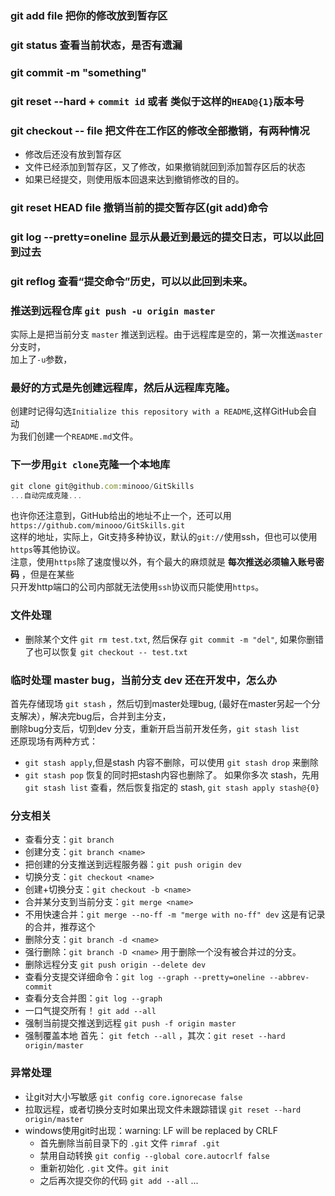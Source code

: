 ### git add file 把你的修改放到暂存区
### git status 查看当前状态，是否有遗漏
### git commit -m "something" 
### git reset --hard + `commit id` 或者 类似于这样的`HEAD@{1}`版本号
### git checkout -- file 把文件在工作区的修改全部撤销，有两种情况
- 修改后还没有放到暂存区
- 文件已经添加到暂存区，又了修改，如果撤销就回到添加暂存区后的状态
- 如果已经提交，则使用版本回退来达到撤销修改的目的。

### git reset HEAD file 撤销当前的提交暂存区(git add)命令
### git log --pretty=oneline 显示从最近到最远的提交日志，可以以此回到过去
### git reflog 查看“提交命令”历史，可以以此回到未来。


### 推送到远程仓库 `git push -u origin master`
实际上是把当前分支 `master` 推送到远程。由于远程库是空的，第一次推送`master`分支时，  
加上了`-u`参数，

### 最好的方式是先创建远程库，然后从远程库克隆。
创建时记得勾选`Initialize this repository with a README`,这样GitHub会自动  
为我们创建一个`README.md`文件。

### 下一步用`git clone`克隆一个本地库
```js
git clone git@github.com:minooo/GitSkills
...自动完成克隆...
```
也许你还注意到，GitHub给出的地址不止一个，还可以用`https://github.com/minooo/GitSkills.git`  
这样的地址，实际上，Git支持多种协议，默认的`git://`使用ssh，但也可以使用`https`等其他协议。  
注意，使用`https`除了速度慢以外，有个最大的麻烦就是 **每次推送必须输入账号密码** ，但是在某些  
只开发http端口的公司内部就无法使用`ssh`协议而只能使用`https`。

### 文件处理
- 删除某个文件 `git rm test.txt`, 然后保存 `git commit -m "del"`, 如果你删错了也可以恢复 `git checkout -- test.txt`

### 临时处理 master bug，当前分支 dev 还在开发中，怎么办
首先存储现场 `git stash` ，然后切到master处理bug, (最好在master另起一个分支解决），解决完bug后，合并到主分支，  
删除bug分支后，切到dev 分支，重新开启当前开发任务，`git stash list`     
还原现场有两种方式：
- `git stash apply`,但是stash 内容不删除，可以使用 `git stash drop` 来删除
- `git stash pop` 恢复的同时把stash内容也删除了。
如果你多次 stash，先用 `git stash list` 查看，然后恢复指定的 stash, `git stash apply stash@{0}`

### 分支相关
- 查看分支：`git branch`
- 创建分支：`git branch <name>`
- 把创建的分支推送到远程服务器：`git push origin dev`
- 切换分支：`git checkout <name>`
- 创建+切换分支：`git checkout -b <name>`
- 合并某分支到当前分支：`git merge <name>`
- 不用快速合并：`git merge --no-ff -m "merge with no-ff" dev` 这是有记录的合并，推荐这个
- 删除分支：`git branch -d <name>`
- 强行删除：`git branch -D <name>` 用于删除一个没有被合并过的分支。
- 删除远程分支 `git push origin --delete dev`
- 查看分支提交详细命令：`git log --graph --pretty=oneline --abbrev-commit`
- 查看分支合并图：`git log --graph`
- 一口气提交所有！ `git add --all`
- 强制当前提交推送到远程 `git push -f origin master`  
- 强制覆盖本地 首先： `git fetch --all` ，其次：`git reset --hard origin/master` 

### 异常处理
* 让git对大小写敏感 `git config core.ignorecase false `
* 拉取远程，或者切换分支时如果出现文件未跟踪错误 `git reset --hard origin/master`
* windows使用git时出现：warning: LF will be replaced by CRLF
    * 首先删除当前目录下的 `.git` 文件 `rimraf .git`
    * 禁用自动转换 `git config --global core.autocrlf false`
    * 重新初始化 `.git` 文件。`git init`
    * 之后再次提交你的代码 `git add --all` ...
